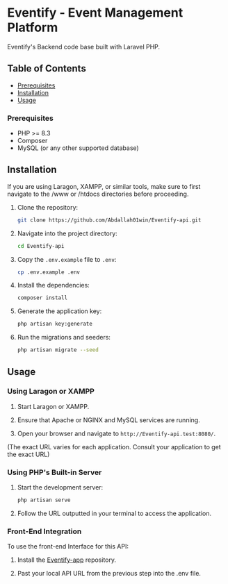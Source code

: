 # Eventify - Event Management Platform

Eventify's Backend code base built with Laravel PHP.

## Table of Contents

- [Prerequisites](#prerequisites)
- [Installation](#installation)
- [Usage](#usage)


### Prerequisites

- PHP >= 8.3
- Composer
- MySQL (or any other supported database)

## Installation

If you are using Laragon, XAMPP, or similar tools, make sure to first navigate to the /www or /htdocs directories before proceeding.

1. Clone the repository:
    ```sh
    git clone https://github.com/Abdallah01win/Eventify-api.git
    ```
2. Navigate into the project directory:
    ```sh
    cd Eventify-api
    ```
3. Copy the `.env.example` file to `.env`:
    ```sh
    cp .env.example .env
    ```
4. Install the dependencies:
    ```sh
    composer install
    ```
5. Generate the application key:
    ```sh
    php artisan key:generate
    ```

6. Run the migrations and seeders:
    ```sh
    php artisan migrate --seed
    ```

## Usage

### Using Laragon or XAMPP

1. Start Laragon or XAMPP.

2. Ensure that Apache or NGINX and MySQL services are running.

3. Open your browser and navigate to `http://Eventify-api.test:8080/`.

(The exact URL varies for each application. Consult your application to get the exact URL)

### Using PHP's Built-in Server

1. Start the development server:
   
    ```sh
    php artisan serve
    ```
3. Follow the URL outputted in your terminal to access the application.

### Front-End Integration

To use the front-end Interface for this API:

1. Install the [Eventify-app](https://github.com/Abdallah01win/Eventify-app) repository.

2. Past your local API URL from the previous step into the .env file.
